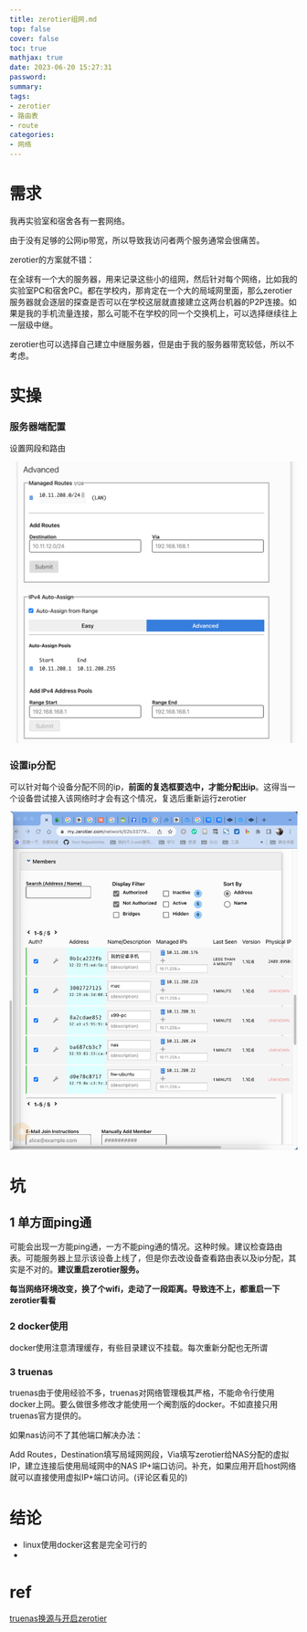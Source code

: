 ```yaml
---
title: zerotier组网.md
top: false
cover: false
toc: true
mathjax: true
date: 2023-06-20 15:27:31
password:
summary:
tags:
- zerotier
- 路由表
- route
categories:
- 网络
---
```






# 需求

我再实验室和宿舍各有一套网络。

由于没有足够的公网ip带宽，所以导致我访问者两个服务通常会很痛苦。

zerotier的方案就不错：

在全球有一个大的服务器，用来记录这些小的组网，然后针对每个网络，比如我的实验室PC和宿舍PC。都在学校内，那肯定在一个大的局域网里面，那么zerotier服务器就会逐层的探查是否可以在学校这层就直接建立这两台机器的P2P连接。如果是我的手机流量连接，那么可能不在学校的同一个交换机上，可以选择继续往上一层级中继。

zerotier也可以选择自己建立中继服务器，但是由于我的服务器带宽较低，所以不考虑。





# 实操

### 服务器端配置

设置网段和路由

![image-20230620234524500](https://raw.githubusercontent.com/kengerlwl/kengerlwl.github.io/master/image/899a82b23714fc31a927eb619c6ba0f8/007f4cfec5c224bf911f48ed2a322ada.png)

### 设置ip分配

可以针对每个设备分配不同的ip，**前面的复选框要选中，才能分配出ip**。这得当一个设备尝试接入该网络时才会有这个情况，复选后重新运行zerotier

![image-20230620234557239](https://raw.githubusercontent.com/kengerlwl/kengerlwl.github.io/master/image/899a82b23714fc31a927eb619c6ba0f8/f0f95eae659a34f6c6521fd3788b6368.png)



# 坑

## 1 单方面ping通

可能会出现一方能ping通，一方不能ping通的情况。这种时候。建议检查路由表。可能服务器上显示该设备上线了，但是你去改设备查看路由表以及ip分配，其实是不对的。**建议重启zerotier服务。**

**每当网络环境改变，换了个wifi，走动了一段距离。导致连不上，都重启一下zerotier看看**



### 2 docker使用

docker使用注意清理缓存，有些目录建议不挂载。每次重新分配也无所谓



### 3 truenas

truenas由于使用经验不多，truenas对网络管理极其严格，不能命令行使用docker上网。要么做很多修改才能使用一个阉割版的docker。不如直接只用truenas官方提供的。

如果nas访问不了其他端口解决办法：

Add Routes，Destination填写局域网网段，Via填写zerotier给NAS分配的虚拟IP，建立连接后使用局域网中的NAS IP+端口访问。补充，如果应用开启host网络就可以直接使用虚拟IP+端口访问。(评论区看见的)

# 结论

- linux使用docker这套是完全可行的
- 





# ref

[truenas换源与开启zerotier](https://www.bilibili.com/video/BV1GM4y1q7xV/?spm_id_from=..top_right_bar_window_history.content.click&vd_source=56312c73bc0637fc9a7e871063e28f0f)





